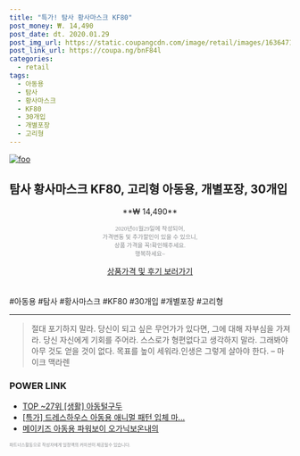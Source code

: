```yaml
--- 
title: "특가! 탐사 황사마스크 KF80" 
post_money: ₩. 14,490 
post_date: dt. 2020.01.29 
post_img_url: https://static.coupangcdn.com/image/retail/images/163647140409170-34beb105-7dcb-42e4-a093-69e75eb0a4c2.jpg 
post_link_url: https://coupa.ng/bnF84l 
categories: 
  - retail 
tags: 
  - 아동용 
  - 탐사 
  - 황사마스크 
  - KF80 
  - 30개입 
  - 개별포장 
  - 고리형 
--- 
```

[![foo](https://static.coupangcdn.com/image/retail/images/163647140409170-34beb105-7dcb-42e4-a093-69e75eb0a4c2.jpg)](https://coupa.ng/bnF84l) 

## 탐사 황사마스크 KF80, 고리형 아동용, 개별포장, 30개입 
<p style="text-align: center;">**₩ 14,490**</p> 
<p style="text-align: center;"><span style="color: #898c8f; font-family: Georgia,Times,serif; font-size: 0.75em;">2020년01월29일에 작성되어, <br>가격변동 및 추가할인이 있을 수 있으니,<br> 상품 가격을 꼭!확인해주세요.<br>행복하세요~</span> 
</p>	 
<div markdown="0" style="text-align: center;"><a href="https://coupa.ng/bnF84l" class="btn btn--success">상품가격 및 후기 보러가기</a></div> 
<br><br> 
  #아동용 #탐사 #황사마스크 #KF80 #30개입 #개별포장 #고리형 
<hr> 

> 절대 포기하지 말라. 당신이 되고 싶은 무언가가 있다면, 그에 대해 자부심을 가져라. 당신 자신에게 기회를 주어라. 스스로가 형편없다고 생각하지 말라. 그래봐야 아무 것도 얻을 것이 없다. 목표를 높이 세워라.인생은 그렇게 살아야 한다.  – 마이크 맥라렌 


### POWER LINK

* <a href="https://blog.naver.com/fasyy4321/221779468376" target="_blank"> TOP ~27위 [생활] 아동털구두</a>
* <a href="https://blog.naver.com/santokki14/221788924504" target="_blank">[특가] 드레스하우스 아동용 애니멀 패턴 입체 마...</a>
* <a href="https://blog.naver.com/sakai111/221777699312" target="_blank">메이키즈 아동용 파워보이 오가닉보온내의</a>

<span style="color: #898c8f; font-family: Georgia,Times,serif; font-size: 0.55em;">파트너스활동으로 작성자에게 일정액의 커미션이 제공될수 있습니다.</span> 
